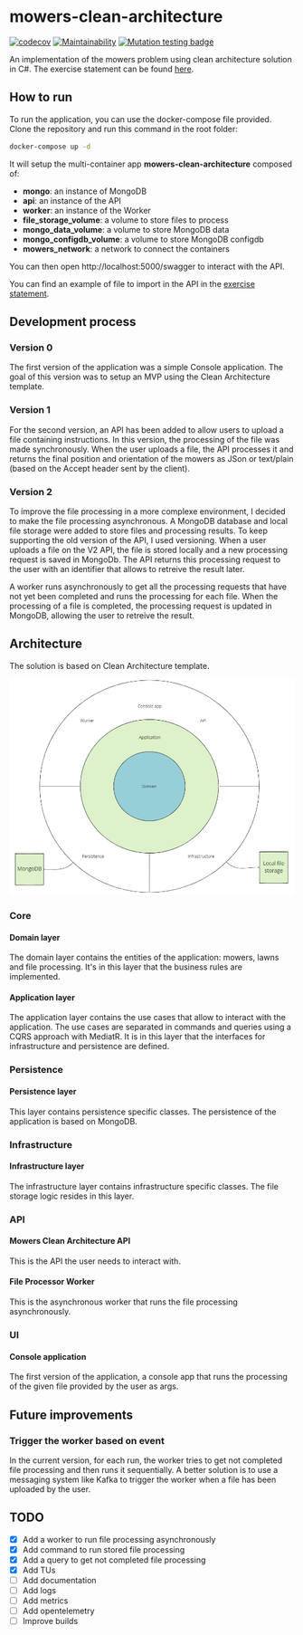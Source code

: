 # mowers-clean-architecture
[![codecov](https://codecov.io/github/edirand/mowers-clean-architecture/branch/main/graph/badge.svg?token=92RGYG3LM0)](https://codecov.io/github/edirand/mowers-clean-architecture)
[![Maintainability](https://api.codeclimate.com/v1/badges/fdd80940f49d1270959c/maintainability)](https://codeclimate.com/repos/63bb3635d9ad0d7e450000f6/maintainability)
[![Mutation testing badge](https://img.shields.io/endpoint?style=flat&url=https%3A%2F%2Fbadge-api.stryker-mutator.io%2Fgithub.com%2Fedirand%2Fmowers-clean-architecture%2Fmain)](https://dashboard.stryker-mutator.io/reports/github.com/edirand/mowers-clean-architecture/main)

An implementation of the mowers problem using clean architecture solution in C#. The exercise statement can be found [here](docs/01_exercise_statement.md).

## How to run

To run the application, you can use the docker-compose file provided. Clone the repository and run this command in the root folder:  

```sh
docker-compose up -d
```

It will setup the multi-container app **mowers-clean-architecture** composed of:
- **mongo**: an instance of MongoDB
- **api**: an instance of the API
- **worker**: an instance of the Worker
- **file_storage_volume**: a volume to store files to process
- **mongo_data_volume**: a volume to store MongoDB data
- **mongo_configdb_volume**: a volume to store MongoDB configdb
- **mowers_network**: a network to connect the containers

You can then open http://localhost:5000/swagger to interact with the API.

You can find an example of file to import in the API in the [exercise statement](docs/01_exercise_statement.md).

## Development process

### Version 0

The first version of the application was a simple Console application. The goal of this version was to setup an MVP using the Clean Architecture template.

### Version 1

For the second version, an API has been added to allow users to upload a file containing instructions. In this version, the processing of the file was made synchronously. When the user uploads a file, the API processes it and returns the final position and orientation of the mowers as JSon or text/plain (based on the Accept header sent by the client).

### Version 2

To improve the file processing in a more complexe environment, I decided to make the file processing asynchronous. A MongoDB database and local file storage were added to store files and processing results. To keep supporting the old version of the API, I used versioning. When a user uploads a file on the V2 API, the file is stored locally and a new processing request is saved in MongoDb. The API returns this processing request to the user with an identifier that allows to retreive the result later.

A worker runs asynchronously to get all the processing requests that have not yet been completed and runs the processing for each file. When the processing of a file is completed, the processing request is updated in MongoDB, allowing the user to retreive the result.


## Architecture

The solution is based on Clean Architecture template. 

![architecture](docs/imgs/Architecture.png)

### Core

#### Domain layer

The domain layer contains the entities of the application: mowers, lawns and file processing. It's in this layer that the business rules are implemented.

#### Application layer

The application layer contains the use cases that allow to interact with the application. The use cases are separated in commands and queries using a CQRS approach with MediatR. It is in this layer that the interfaces for infrastructure and persistence are defined.

### Persistence 

#### Persistence layer

This layer contains persistence specific classes. The persistence of the application is based on MongoDB.

### Infrastructure
#### Infrastructure layer

The infrastructure layer contains infrastructure specific classes. The file storage logic resides in this layer.

### API
#### Mowers Clean Architecture API

This is the API the user needs to interact with. 

#### File Processor Worker

This is the asynchronous worker that runs the file processing asynchronously.

### UI
#### Console application

The first version of the application, a console app that runs the processing of the given file provided by the user as args.

## Future improvements

### Trigger the worker based on event

In the current version, for each run, the worker tries to get not completed file processing and then runs it sequentially. A better solution is to use a messaging system like Kafka to trigger the worker when a file has been uploaded by the user. 

## TODO

- [X] Add a worker to run file processing asynchronously
- [X] Add command to run stored file processing
- [x] Add a query to get not completed file processing 
- [X] Add TUs
- [ ] Add documentation
- [ ] Add logs
- [ ] Add metrics
- [ ] Add opentelemetry 
- [ ] Improve builds
